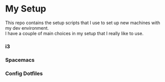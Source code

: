 # My Setup

This repo contains the setup scripts that I use to set up new machines with my dev environment.  
I have a couple of main choices in my setup that I really like to use.


### i3


### Spacemacs


### Config Dotfiles
